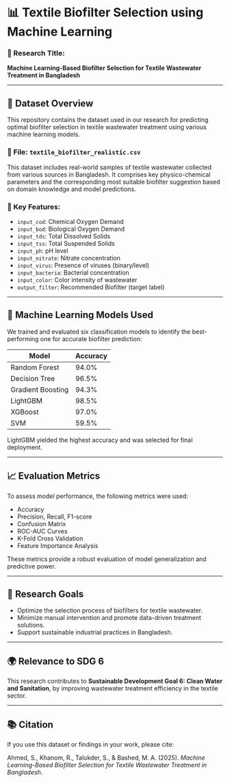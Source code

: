 # 📊 Textile Biofilter Selection using Machine Learning

### 📌 Research Title:
**Machine Learning-Based Biofilter Selection for Textile Wastewater Treatment in Bangladesh**

---

## 📁 Dataset Overview

This repository contains the dataset used in our research for predicting optimal biofilter selection in textile wastewater treatment using various machine learning models.

### 📄 File: `textile_biofilter_realistic.csv`

This dataset includes real-world samples of textile wastewater collected from various sources in Bangladesh. It comprises key physico-chemical parameters and the corresponding most suitable biofilter suggestion based on domain knowledge and model predictions.

### 🔑 Key Features:
- `input_cod`: Chemical Oxygen Demand
- `input_bod`: Biological Oxygen Demand
- `input_tds`: Total Dissolved Solids
- `input_tss`: Total Suspended Solids
- `input_ph`: pH level
- `input_nitrate`: Nitrate concentration
- `input_virus`: Presence of viruses (binary/level)
- `input_bacteria`: Bacterial concentration
- `input_color`: Color intensity of wastewater
- `output_filter`: Recommended Biofilter (target label)

---

## 🤖 Machine Learning Models Used

We trained and evaluated six classification models to identify the best-performing one for accurate biofilter prediction:

| Model             | Accuracy |
|------------------|----------|
| Random Forest     | 94.0%    |
| Decision Tree     | 96.5%    |
| Gradient Boosting | 94.3%    |
| LightGBM          | 98.5%    |
| XGBoost           | 97.0%    |
| SVM               | 59.5%    |

LightGBM yielded the highest accuracy and was selected for final deployment.

---

## 📈 Evaluation Metrics

To assess model performance, the following metrics were used:

- Accuracy
- Precision, Recall, F1-score
- Confusion Matrix
- ROC-AUC Curves
- K-Fold Cross Validation
- Feature Importance Analysis

These metrics provide a robust evaluation of model generalization and predictive power.

---

## 🧪 Research Goals

- Optimize the selection process of biofilters for textile wastewater.
- Minimize manual intervention and promote data-driven treatment solutions.
- Support sustainable industrial practices in Bangladesh.

---

## 🌍 Relevance to SDG 6

This research contributes to **Sustainable Development Goal 6: Clean Water and Sanitation**, by improving wastewater treatment efficiency in the textile sector.

---

## 📚 Citation

If you use this dataset or findings in your work, please cite:

Ahmed, S., Khanom, R., Talukder, S., & Bashed, M. A. (2025). *Machine Learning-Based Biofilter Selection for Textile Wastewater Treatment in Bangladesh*.


